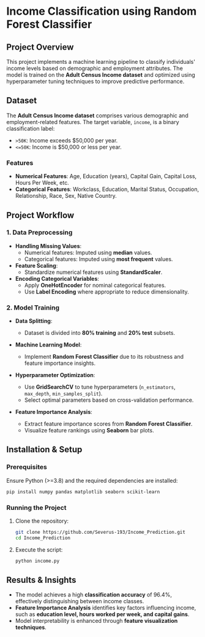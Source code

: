 # Income Classification using Random Forest Classifier

## Project Overview
This project implements a machine learning pipeline to classify individuals' income levels based on demographic and employment attributes. The model is trained on the **Adult Census Income dataset** and optimized using hyperparameter tuning techniques to improve predictive performance.

## Dataset
The **Adult Census Income dataset** comprises various demographic and employment-related features. The target variable, `income`, is a binary classification label:
- `>50K`: Income exceeds $50,000 per year.
- `<=50K`: Income is $50,000 or less per year.

### Features
- **Numerical Features**: Age, Education (years), Capital Gain, Capital Loss, Hours Per Week, etc.
- **Categorical Features**: Workclass, Education, Marital Status, Occupation, Relationship, Race, Sex, Native Country.

## Project Workflow
### 1. Data Preprocessing
- **Handling Missing Values**:
  - Numerical features: Imputed using **median** values.
  - Categorical features: Imputed using **most frequent** values.
- **Feature Scaling**:
  - Standardize numerical features using **StandardScaler**.
- **Encoding Categorical Variables**:
  - Apply **OneHotEncoder** for nominal categorical features.
  - Use **Label Encoding** where appropriate to reduce dimensionality.

### 2. Model Training
- **Data Splitting**: 
  - Dataset is divided into **80% training** and **20% test** subsets.
- **Machine Learning Model**: 
  - Implement **Random Forest Classifier** due to its robustness and feature importance insights.
- **Hyperparameter Optimization**:
  - Use **GridSearchCV** to tune hyperparameters (`n_estimators`, `max_depth`, `min_samples_split`).
  - Select optimal parameters based on cross-validation performance.

- **Feature Importance Analysis**:
  - Extract feature importance scores from **Random Forest Classifier**.
  - Visualize feature rankings using **Seaborn** bar plots.

## Installation & Setup
### Prerequisites
Ensure Python (>=3.8) and the required dependencies are installed:
```sh
pip install numpy pandas matplotlib seaborn scikit-learn
```

### Running the Project
1. Clone the repository:
   ```sh
   git clone https://github.com/Severus-193/Income_Prediction.git
   cd Income_Prediction
   ```
2. Execute the script:
   ```sh
   python income.py
   ```

## Results & Insights
- The model achieves a high **classification accuracy** of 96.4%, effectively distinguishing between income classes.
- **Feature Importance Analysis** identifies key factors influencing income, such as **education level, hours worked per week, and capital gains**.
- Model interpretability is enhanced through **feature visualization techniques**.



